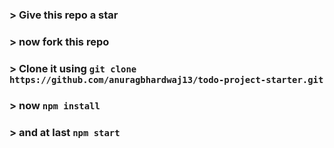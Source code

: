 ### > Give this repo a star

### > now fork this repo

### > Clone it using `git clone https://github.com/anuragbhardwaj13/todo-project-starter.git`

### > now `npm install`

### > and at last `npm start`
